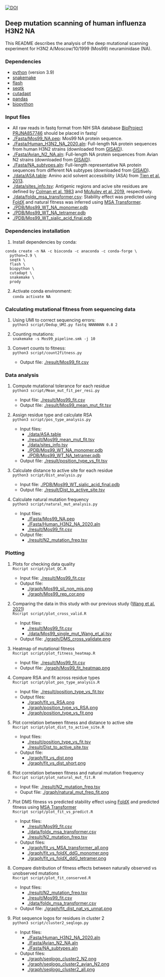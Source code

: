 [![DOI](https://zenodo.org/badge/403374443.svg)](https://zenodo.org/badge/latestdoi/403374443)

## Deep mutation scanning of human influenza H3N2 NA
This README describes the analysis of the deep mutational scanning experiment for H3N2 A/Moscow/10/1999 (Mos99) neuraminidase (NA).

### Dependencies ###
* [python](https://www.python.org/) (version 3.9)
* [snakemake](https://snakemake.readthedocs.io/en/stable/)
* [flash](https://github.com/dstreett/FLASH2)
* [seqtk](https://github.com/lh3/seqtk)
* [cutadapt](https://cutadapt.readthedocs.io/en/stable/)
* [pandas](https://pandas.pydata.org/)
* [biopython](https://github.com/biopython/biopython)

### Input files ###
* All raw reads in fastq format from NIH SRA database [BioProject PRJNA857746](https://www.ncbi.nlm.nih.gov/bioproject/PRJNA857746) should be placed in fastq/
* [./Fasta/Mos99_NA.pep](./Fasta/Mos99_NA.pep): Mos99 NA protein sequence.
* [./Fasta/Human_H3N2_NA_2020.aln](./Fasta/Human_H3N2_NA_2020.aln): Full-length NA protein sequences from human H3N2 strains (downloaded from [GISAID](https://www.gisaid.org/)).
* [./Fasta/Avian_N2_NA.aln](./Fasta/Avian_N2_NA.aln): Full-length NA protein sequences from Avian N2 strains (downloaded from [GISAID](https://www.gisaid.org/)).
* [./Fasta/NA_subtypes.aln](./Fasta/NA_subtypes.aln): Full-length representative NA protein sequences from different NA subtypes (downloaded from [GISAID](https://www.gisaid.org/)).
* [./data/ASA.table](./data/ASA.table): Amino acid solvent accessibility (ASA) from [Tien et al. 2013](https://journals.plos.org/plosone/article?id=10.1371/journal.pone.0080635).
* [./data/sites_info.tsv](./data/sites_info.tsv): Antigenic regions and acive site residues are defined by [Colman et al. 1983](https://www.nature.com/articles/303041a0) and [McAuley et al. 2019](https://www.frontiersin.org/articles/10.3389/fmicb.2019.00039/full), respectively.
* [./data/foldx_msa_transformer.csv](./data/foldx_msa_transformer.csv): Stability effect was predicted using [FoldX](https://academic.oup.com/bioinformatics/article/35/20/4168/5381539) and natural fitness was inferred using [MSA Transformer](https://www.biorxiv.org/content/10.1101/2021.02.12.430858v1).
* [./PDB/Mos99_WT_NA_monomer.pdb](./PDB/Mos99_WT_NA_monomer.pdb)
* [./PDB/Mos99_WT_NA_tetramer.pdb](./PDB/Mos99_WT_NA_tetramer.pdb)
* [./PDB/Mos99_WT_sialic_acid_final.pdb](./PDB/Mos99_WT_sialic_acid_final.pdb)

### Dependencies installation ###
1. Install dependencies by conda:   
```
conda create -n NA -c bioconda -c anaconda -c conda-forge \
  python=3.9 \
  seqtk \
  flash \
  biopython \
  cutadapt \
  snakemake \
  prody
```   

2. Activate conda environment:   
``conda activate NA``

### Calculating mutational fitness from sequencing data ###
1. Using UMI to correct sequencing errors:   
``python3 script/Dedup_UMI.py fastq NNNNNNN 0.8 2``

2. Counting mutations:   
``snakemake -s Mos99_pipeline.smk -j 10``

3. Convert counts to fitness:   
``python3 script/count2fitness.py``
    - Output file: [./result/Mos99_fit.csv](./result/Mos99_fit.csv)

### Data analysis ###
1. Compute mutational tolerance for each residue   
``python3 script/Mean_mut_fit_per_resi.py``
    - Input file: [./result/Mos99_fit.csv](./result/Mos99_fit.csv)
    - Output file: [./result/Mos99_mean_mut_fit.tsv](./result/Mos99_mean_mut_fit.tsv)

2. Assign residue type and calculate RSA   
``python3 script/pos_type_analysis.py``
    - Input files:
      - [./data/ASA.table](./data/ASA.table)
      - [./result/Mos99_mean_mut_fit.tsv](./result/Mos99_mean_mut_fit.tsv)
      - [./data/sites_info.tsv](./data/sites_info.tsv)
      - [./PDB/Mos99_WT_NA_monomer.pdb](./PDB/Mos99_WT_NA_monomer.pdb)
      - [./PDB/Mos99_WT_NA_tetramer.pdb](./PDB/Mos99_WT_NA_tetramer.pdb)
    - Output file: [./result/position_type_vs_fit.tsv](./result/position_type_vs_fit.tsv)

3. Calculate distance to active site for each residue   
``python3 script/Dist_analysis.py``
    - Input file: [./PDB/Mos99_WT_sialic_acid_final.pdb](./PDB/Mos99_WT_sialic_acid_final.pdb)
    - Output file: [./result/Dist_to_active_site.tsv](./result/Dist_to_active_site.tsv)

4. Calculate natural mutation frequency   
``python3 script/natural_mut_analysis.py``
    - Input files:
      - [./Fasta/Mos99_NA.pep](./Fasta/Mos99_NA.pep)
      - [./Fasta/Human_H3N2_NA_2020.aln](./Fasta/Human_H3N2_NA_2020.aln)
      - [./result/Mos99_fit.csv](./result/Mos99_fit.csv)
    - Output file:
      - [./result/N2_mutation_freq.tsv](./result/N2_mutation_freq.tsv)

### Plotting ###
1. Plots for checking data quality   
``Rscript script/plot_QC.R``
    - Input file: [./result/Mos99_fit.csv](./result/Mos99_fit.csv)
    - Output file:
      - [./graph/Mos99_sil_non_mis.png](./graph/Mos99_sil_non_mis.png)
      - [./graph/Mos99_rep_cor.png](./graph/Mos99_rep_cor.png)

2. Comparing the data in this study with our previous study ([Wang et al. 2021](https://elifesciences.org/articles/72516))   
``Rscript script/plot_cross_valid.R``
    - Input files:
      - [./result/Mos99_fit.csv](./result/Mos99_fit.csv)
      - [./data/Mos99_single_mut_Wang_et_al.tsv](./data/Mos99_single_mut_Wang_et_al.tsv)
    - Output file: [./graph/DMS_cross_validate.png](./graph/DMS_cross_validate.png)

3. Heatmap of mutational fitness   
``Rscript script/plot_fitness_heatmap.R``
    - Input file: [./result/Mos99_fit.csv](./result/Mos99_fit.csv)
    - Output file: [./graph/Mos99_fit_heatmap.png](./graph/Mos99_fit_heatmap.png)

4. Compare RSA and fit across residue types   
``Rscript script/plot_pos_type_analysis.R``
    - Input file: [./result/position_type_vs_fit.tsv](./result/position_type_vs_fit.tsv)
    - Output files:
      - [./graph/fit_vs_RSA.png](./graph/fit_vs_RSA.png)
      - [./graph/position_type_vs_RSA.png](./graph/position_type_vs_RSA.png)
      - [./graph/position_type_vs_fit.png](./graph/position_type_vs_fit.png)

5. Plot correlation between fitness and distance to active site   
``Rscript script/plot_dist_to_active_site.R``
    - Input files:
      - [./result/position_type_vs_fit.tsv](./result/position_type_vs_fit.tsv)
      - [./result/Dist_to_active_site.tsv](./result/Dist_to_active_site.tsv)
    - Output file:
      - [./graph/fit_vs_dist.png](./graph/fit_vs_dist.png)
      - [./graph/fit_vs_dist_short.png](./graph/fit_vs_dist_short.png)

6. Plot correlation between fitness and natural mutation frequency   
``Rscript script/plot_natural_mut_fit.R``
    - Input file: [./result/N2_mutation_freq.tsv](./result/N2_mutation_freq.tsv)
    - Ouput file: [./graph/natural_mut_freq_fit.png](./graph/natural_mut_freq_fit.png)

7. Plot DMS fitness vs predicted stability effect using [FoldX](https://academic.oup.com/bioinformatics/article/35/20/4168/5381539) and predicted fitness using [MSA Transformer](https://www.biorxiv.org/content/10.1101/2021.02.12.430858v1)   
``Rscript script/plot_fit_vs_predict.R``
    - Input files:
      - [./result/Mos99_fit.csv](./result/Mos99_fit.csv)
      - [./data/foldx_msa_transformer.csv](./data/foldx_msa_transformer.csv)
      - [./result/N2_mutation_freq.tsv](./result/N2_mutation_freq.tsv)
    - Output files:
      - [./graph/fit_vs_MSA_transformer_all.png](./graph/fit_vs_MSA_transformer_all.png)
      - [./graph/fit_vs_foldX_ddG_monomer.png](./graph/fit_vs_foldX_ddG_monomer.png)
      - [./graph/fit_vs_foldX_ddG_tetramer.png](./graph/fit_vs_foldX_ddG_tetramer.png)

8. Compare distribution of fitness effects between naturally observed vs unobserved mutations   
``Rscript script/plot_fit_conserved.R``
    - Input files:
      - [./result/N2_mutation_freq.tsv](./result/N2_mutation_freq.tsv)
      - [./result/Mos99_fit.csv](./result/Mos99_fit.csv)
      - [./data/foldx_msa_transformer.csv](./data/foldx_msa_transformer.csv)
    - Output file: [./graph/fit_dist_nat_vs_unnat.png](./graph/fit_dist_nat_vs_unnat.png)

9. Plot sequence logos for residues in cluster 2   
``python3 script/cluster2_seqlogo.py``
    - Input files:
      - [./Fasta/Human_H3N2_NA_2020.aln](./Fasta/Human_H3N2_NA_2020.aln)
      - [./Fasta/Avian_N2_NA.aln](./Fasta/Avian_N2_NA.aln)
      - [./Fasta/NA_subtypes.aln](./Fasta/NA_subtypes.aln)
    - Output files:
      - [./graph/seqlogo_cluster2_N2.png](./graph/seqlogo_cluster2_N2.png)
      - [./graph/seqlogo_cluster2_avian_N2.png](./graph/seqlogo_cluster2_avian_N2.png)
      - [./graph/seqlogo_cluster2_all.png](./graph/seqlogo_cluster2_all.png)
